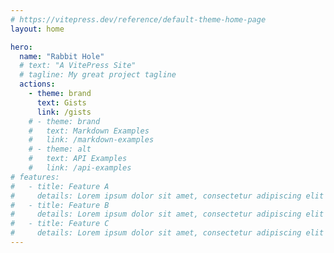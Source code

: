 ```yaml
---
# https://vitepress.dev/reference/default-theme-home-page
layout: home

hero:
  name: "Rabbit Hole"
  # text: "A VitePress Site"
  # tagline: My great project tagline
  actions:
    - theme: brand
      text: Gists
      link: /gists
    # - theme: brand
    #   text: Markdown Examples
    #   link: /markdown-examples
    # - theme: alt
    #   text: API Examples
    #   link: /api-examples
# features:
#   - title: Feature A
#     details: Lorem ipsum dolor sit amet, consectetur adipiscing elit
#   - title: Feature B
#     details: Lorem ipsum dolor sit amet, consectetur adipiscing elit
#   - title: Feature C
#     details: Lorem ipsum dolor sit amet, consectetur adipiscing elit
---
```

